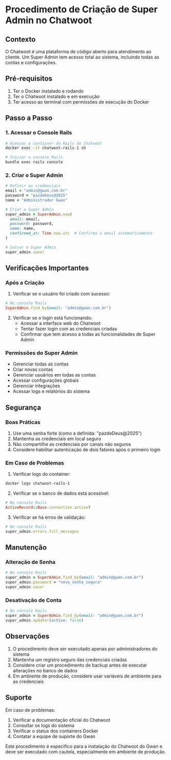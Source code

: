 # Procedimento de Criação de Super Admin no Chatwoot

## Contexto
O Chatwoot é uma plataforma de código aberto para atendimento ao cliente. Um Super Admin tem acesso total ao sistema, incluindo todas as contas e configurações.

## Pré-requisitos
1. Ter o Docker instalado e rodando
2. Ter o Chatwoot instalado e em execução
3. Ter acesso ao terminal com permissões de execução do Docker

## Passo a Passo

### 1. Acessar o Console Rails
```bash
# Acessar o container do Rails do Chatwoot
docker exec -it chatwoot-rails-1 sh

# Iniciar o console Rails
bundle exec rails console
```

### 2. Criar o Super Admin
```ruby
# Definir as credenciais
email = "admin@gwan.com.br"
password = "pazdeDeus@2025"
name = "Administrador Gwan"

# Criar o Super Admin
super_admin = SuperAdmin.new(
  email: email,
  password: password,
  name: name,
  confirmed_at: Time.now.utc  # Confirma o email automaticamente
)

# Salvar o Super Admin
super_admin.save!
```

## Verificações Importantes

### Após a Criação
1. Verificar se o usuário foi criado com sucesso:
```ruby
# No console Rails
SuperAdmin.find_by(email: "admin@gwan.com.br")
```

2. Verificar se o login está funcionando:
   - Acessar a interface web do Chatwoot
   - Tentar fazer login com as credenciais criadas
   - Confirmar que tem acesso a todas as funcionalidades de Super Admin

### Permissões do Super Admin
- Gerenciar todas as contas
- Criar novas contas
- Gerenciar usuários em todas as contas
- Acessar configurações globais
- Gerenciar integrações
- Acessar logs e relatórios do sistema

## Segurança

### Boas Práticas
1. Use uma senha forte (como a definida: "pazdeDeus@2025")
2. Mantenha as credenciais em local seguro
3. Não compartilhe as credenciais por canais não seguros
4. Considere habilitar autenticação de dois fatores após o primeiro login

### Em Caso de Problemas
1. Verificar logs do container:
```bash
docker logs chatwoot-rails-1
```

2. Verificar se o banco de dados está acessível:
```ruby
# No console Rails
ActiveRecord::Base.connection.active?
```

3. Verificar se há erros de validação:
```ruby
# No console Rails
super_admin.errors.full_messages
```

## Manutenção

### Alteração de Senha
```ruby
# No console Rails
super_admin = SuperAdmin.find_by(email: "admin@gwan.com.br")
super_admin.password = "nova_senha_segura"
super_admin.save!
```

### Desativação de Conta
```ruby
# No console Rails
super_admin = SuperAdmin.find_by(email: "admin@gwan.com.br")
super_admin.update!(active: false)
```

## Observações
1. O procedimento deve ser executado apenas por administradores do sistema
2. Mantenha um registro seguro das credenciais criadas
3. Considere criar um procedimento de backup antes de executar alterações no banco de dados
4. Em ambiente de produção, considere usar variáveis de ambiente para as credenciais

## Suporte
Em caso de problemas:
1. Verificar a documentação oficial do Chatwoot
2. Consultar os logs do sistema
3. Verificar o status dos containers Docker
4. Contatar a equipe de suporte do Gwan

Este procedimento é específico para a instalação do Chatwoot do Gwan e deve ser executado com cautela, especialmente em ambiente de produção.